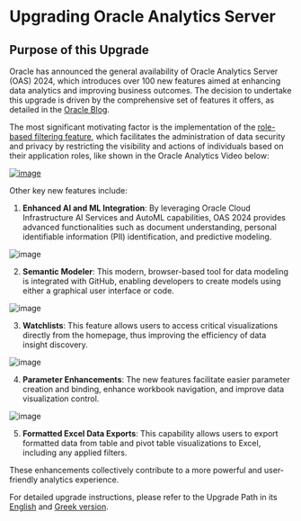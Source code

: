 # Upgrading Oracle Analytics Server

## Purpose of this Upgrade

Oracle has announced the general availability of Oracle Analytics Server (OAS) 2024, which introduces over 100 new features aimed at enhancing data analytics and improving business outcomes. The decision to undertake this upgrade is driven by the comprehensive set of features it offers, as detailed in the [Oracle Blog](https://blogs.oracle.com/analytics/post/announcing-the-general-availability-of-oracle-analytics-server-2024). 

The most significant motivating factor is the implementation of the [role-based filtering feature](https://docs.oracle.com/en/cloud/paas/analytics-cloud/tutorial-role-based-filters/index.html#step_one), which facilitates the administration of data security and privacy by restricting the visibility and actions of individuals based on their application roles, like shown in the Oracle Analytics Video below:

[![image](https://github.com/Lefteris-Souflas/Lefteris-Souflas.github.io/assets/143879796/65894533-6bab-41d1-be40-b8cd3666b82b)](https://www.youtube.com/watch?v=0WLtYK9RZNI)

Other key new features include:

1. **Enhanced AI and ML Integration**: By leveraging Oracle Cloud Infrastructure AI Services and AutoML capabilities, OAS 2024 provides advanced functionalities such as document understanding, personal identifiable information (PII) identification, and predictive modeling.

![image](https://github.com/Lefteris-Souflas/Lefteris-Souflas.github.io/assets/143879796/88b0e7d3-056b-4107-b282-e1c58a086cc1)

2. **Semantic Modeler**: This modern, browser-based tool for data modeling is integrated with GitHub, enabling developers to create models using either a graphical user interface or code.

![image](https://github.com/Lefteris-Souflas/Lefteris-Souflas.github.io/assets/143879796/db341fc7-7a04-4dd4-8040-5189a0f5074b)

3. **Watchlists**: This feature allows users to access critical visualizations directly from the homepage, thus improving the efficiency of data insight discovery.

![image](https://github.com/Lefteris-Souflas/Lefteris-Souflas.github.io/assets/143879796/7e67489d-0797-4899-84fb-aff32393e22b)

4. **Parameter Enhancements**: The new features facilitate easier parameter creation and binding, enhance workbook navigation, and improve data visualization control.

![image](https://github.com/Lefteris-Souflas/Lefteris-Souflas.github.io/assets/143879796/35d55a79-607b-43b5-b874-ac82b1a2c281)

5. **Formatted Excel Data Exports**: This capability allows users to export formatted data from table and pivot table visualizations to Excel, including any applied filters.

These enhancements collectively contribute to a more powerful and user-friendly analytics experience.

For detailed upgrade instructions, please refer to the Upgrade Path in its [English](docs/Oracle-Analytics-Server/Upgrading-Oracle-Analytics-Server.md) and [Greek version](docs/Oracle-Analytics-Server/Upgrading-Oracle-Analytics-Server-Greek.md).
